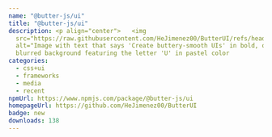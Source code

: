 ```yaml
---
name: "@butter-js/ui"
title: "@butter-js/ui"
description: <p align="center">   <img
  src="https://raw.githubusercontent.com/HeJimenez00/ButterUI/refs/heads/main/src/assets/OG.jpg"
  alt="Image with text that says 'Create buttery-smooth UIs' in bold, over a
  blurred background featuring the letter 'U' in pastel color
categories:
  - css+ui
  - frameworks
  - media
  - recent
npmUrl: https://www.npmjs.com/package/@butter-js/ui
homepageUrl: https://github.com/HeJimenez00/ButterUI
badge: new
downloads: 138
---
```

